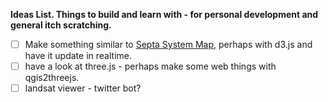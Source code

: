 **Ideas List.  Things to build and learn with - for personal development and general itch scratching.**

- [ ] Make something similar to [Septa System Map](http://www3.septa.org/hackathon/SystemMap/), perhaps with d3.js and have it update in realtime.
- [ ] have a look at three.js - perhaps make some web things with qgis2threejs.
- [ ] landsat viewer - twitter bot?